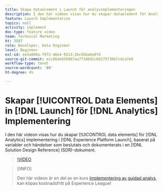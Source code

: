 ```yaml
---
title: Skapa dataelement i Launch för analysimplementeringen
description: I den här videon visas hur du skapar dataelement för Analytics-implementeringen i Launch, baserat på de variabler och händelser som valts och dokumenterats i ett SDR-dokument (Solution Design Reference).
feature: Launch Implementation
topics: null
activity: implement
doc-type: feature video
team: Technical Marketing
kt: 3587
role: Developer, Data Engineer
level: Beginner
exl-id: ee3a808a-f972-46e4-9213-2bc5bba6e0fd
source-git-commit: ecc86de650d87aa7f3d8d1cb6275f38b7cdca7e0
workflow-type: tm+mt
source-wordcount: '89'
ht-degree: 4%

---
```


# Skapar [!UICONTROL Data Elements] in [!DNL Launch] för [!DNL Analytics] Implementering

I den här videon visas hur du skapar [!UICONTROL data elements] för [!DNL Analytics] implementering i [!DNL Experience Platform Launch], baserat på variabler och händelser som beslutats och dokumenterats i en [!DNL Solution Design Reference] (SDR)-dokument.

>[!VIDEO](https://video.tv.adobe.com/v/28760/?quality=12&learn=on)

>[!INFO]
>
> Den här videon är en del av en kurs [Implementering av guidad analys](https://experienceleague.adobe.com/?recommended=Analytics-D-1-2019.1), kan köpas kostnadsfritt på Experience League!